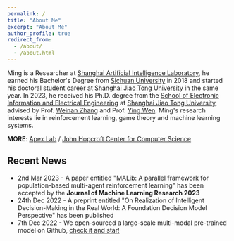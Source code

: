 ```yaml
---
permalink: /
title: "About Me"
excerpt: "About Me"
author_profile: true
redirect_from: 
  - /about/
  - /about.html
---
```


Ming is a Researcher at [Shanghai Artificial Intelligence Laboratory](https://www.shlab.org.cn/), he earned his Bachelor's Degree from [Sichuan University](http://en.scu.edu.cn) in 2018 and started his doctoral student career at [Shanghai Jiao Tong University](https://www.sjtu.edu.cn) in the same year. In 2023, he received his Ph.D. degree from the [School of Electronic Information and Electrical Engineering](http://www.seiee.sjtu.edu.cn/) at [Shanghai Jiao Tong University](https://www.sjtu.edu.cn), advised by Prof. [Weinan Zhang](http://wnzhang.net) and Prof. [Ying Wen](https://yingwen.io). Ming's research interests lie in reinforcement learning, game theory and machine learning systems.


**MORE**: [Apex Lab](http://apexlab.org) / [John Hopcroft Center for Computer Science](http://jhc.sjtu.edu.cn)


## Recent News

- 2nd Mar 2023 - A paper entitled "MALib: A parallel framework for population-based multi-agent reinforcement learning" has been accepted by the **Journal of Machine Learning Research 2023**
- 24th Dec 2022 - A preprint entitled "On Realization of Intelligent Decision-Making in the Real World: A Foundation Decision Model Perspective" has been published
- 7th Dec 2022 - We open-sourced a large-scale multi-modal pre-trained model on Github, [check it and star!](https://github.com/Shanghai-Digital-Brain-Laboratory/BDM-DB1)
